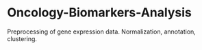 # Oncology-Biomarkers-Analysis
Preprocessing of gene expression data. Normalization, annotation, clustering. 
